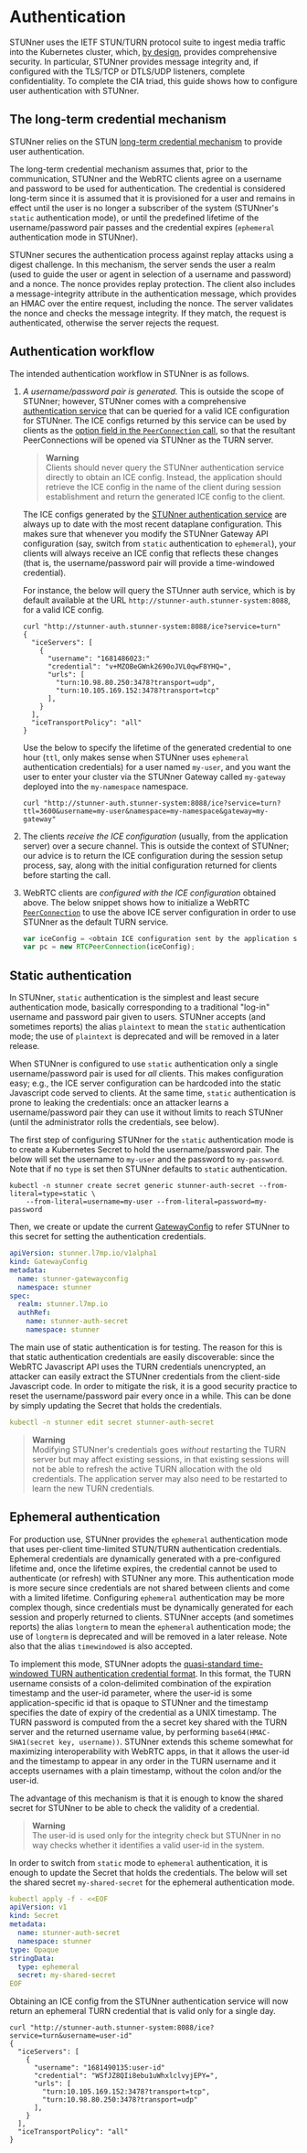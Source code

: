 # Authentication

STUNner uses the IETF STUN/TURN protocol suite to ingest media traffic into the Kubernetes cluster,
which, [by design](https://datatracker.ietf.org/doc/html/rfc5766#section-17), provides
comprehensive security. In particular, STUNner provides message integrity and, if configured with
the TLS/TCP or DTLS/UDP listeners, complete confidentiality. To complete the CIA triad, this guide
shows how to configure user authentication with STUNner.

## The long-term credential mechanism

STUNner relies on the STUN [long-term credential
mechanism](https://www.rfc-editor.org/rfc/rfc8489.html#page-26) to provide user authentication.

The long-term credential mechanism assumes that, prior to the communication, STUNner and the WebRTC
clients agree on a username and password to be used for authentication.  The credential is
considered long-term since it is assumed that it is provisioned for a user and remains in effect
until the user is no longer a subscriber of the system (STUNner's `static` authentication mode),
or until the predefined lifetime of the username/password pair passes and the credential expires
(`ephemeral` authentication mode in STUNner).

STUNner secures the authentication process against replay attacks using a digest challenge.  In
this mechanism, the server sends the user a realm (used to guide the user or agent in selection of
a username and password) and a nonce.  The nonce provides replay protection.  The client also
includes a message-integrity attribute in the authentication message, which provides an HMAC over
the entire request, including the nonce.  The server validates the nonce and checks the message
integrity.  If they match, the request is authenticated, otherwise the server rejects the request.

## Authentication workflow

The intended authentication workflow in STUNner is as follows.

1. *A username/password pair is generated.* This is outside the scope of STUNner; however, STUNner
   comes with a comprehensive [authentication
   service](https://github.com/l7mp/stunner-auth-service) that can be queried for a valid ICE
   configuration for STUNner.  The ICE configs returned by this service can be used by clients as
   the [option field in the `PeerConnection`
   call](https://developer.mozilla.org/en-US/docs/Web/API/RTCPeerConnection/RTCPeerConnection#parameters),
   so that the resultant PeerConnections will be opened via STUNner as the TURN server. 
   
   > **Warning**  
   Clients should never query the STUNner authentication service directly to obtain an ICE
   config. Instead, the application should retrieve the ICE config in the name of the client during
   session establishment and return the generated ICE config to the client.
   
   The ICE configs generated by the [STUNner authentication
   service](https://github.com/l7mp/stunner-auth-service) are always up to date with the most
   recent dataplane configuration. This makes sure that whenever you modify the STUNner Gateway API
   configuration (say, switch from `static` authentication to `ephemeral`), your clients will
   always receive an ICE config that reflects these changes (that is, the username/password pair
   will provide a time-windowed credential).
   
   For instance, the below will query the STUnner auth service, which is by default available at
   the URL `http://stunner-auth.stunner-system:8088`, for a valid ICE config.

   ```console
   curl "http://stunner-auth.stunner-system:8088/ice?service=turn"
   {
     "iceServers": [
       {
         "username": "1681486023:"
         "credential": "v+MZOBeGWnk2690oJVL0qwF8YHQ=",
         "urls": [
           "turn:10.98.80.250:3478?transport=udp",
           "turn:10.105.169.152:3478?transport=tcp"
         ],
       }
     ],
     "iceTransportPolicy": "all"
   }
   ```

   Use the below to specify the lifetime of the generated credential to one hour (`ttl`, only makes sense when
   STUNner uses `ephemeral` authentication credentials) for a user named `my-user`, and you want
   the user to enter your cluster via the STUNner Gateway called `my-gateway` deployed into the
   `my-namespace` namespace.

   ```console
   curl "http://stunner-auth.stunner-system:8088/ice?service=turn?ttl=3600&username=my-user&namespace=my-namespace&gateway=my-gateway"
   ```
   
2. The clients *receive the ICE configuration* (usually, from the application server) over a secure
   channel. This is outside the context of STUNner; our advice is to return the ICE configuration
   during the session setup process, say, along with the initial configuration returned for clients
   before starting the call.

3. WebRTC clients are *configured with the ICE configuration* obtained above. The below snippet
   shows how to initialize a WebRTC
   [`PeerConnection`](https://developer.mozilla.org/en-US/docs/Web/API/RTCPeerConnection/RTCPeerConnection)
   to use the above ICE server configuration in order to use STUNner as the default TURN service.

   ```javascript
   var iceConfig = <obtain ICE configuration sent by the application server>
   var pc = new RTCPeerConnection(iceConfig);
   ```

## Static authentication

In STUNner, `static` authentication is the simplest and least secure authentication mode, basically
corresponding to a traditional "log-in" username and password pair given to users. STUNner accepts
(and sometimes reports) the alias `plaintext` to mean the `static` authentication mode; the use of
`plaintext` is deprecated and will be removed in a later release.

When STUNner is configured to use `static` authentication only a single username/password pair is
used for *all* clients. This makes configuration easy; e.g., the ICE server configuration can be
hardcoded into the static Javascript code served to clients. At the same time, `static`
authentication is prone to leaking the credentials: once an attacker learns a username/password
pair they can use it without limits to reach STUNner (until the administrator rolls the
credentials, see below).

The first step of configuring STUNner for the `static` authentication mode is to create a
Kubernetes Secret to hold the username/password pair. The below will set the username to `my-user`
and the password to `my-password`. Note that if no `type` is set then STUNner defaults to `static`
authentication.

```console
kubectl -n stunner create secret generic stunner-auth-secret --from-literal=type=static \
    --from-literal=username=my-user --from-literal=password=my-password
```

Then, we create or update the current [GatewayConfig](REFERENCE.md) to refer STUNner to this secret
for setting the authentication credentials.

```yaml
apiVersion: stunner.l7mp.io/v1alpha1
kind: GatewayConfig
metadata:
  name: stunner-gatewayconfig
  namespace: stunner
spec:
  realm: stunner.l7mp.io
  authRef:
    name: stunner-auth-secret
    namespace: stunner
```

The main use of static authentication is for testing. The reason for this is that static
authentication credentials are easily discoverable: since the WebRTC Javascript API uses the TURN
credentials unencrypted, an attacker can easily extract the STUNner credentials from the
client-side Javascript code. In order to mitigate the risk, it is a good security practice to reset
the username/password pair every once in a while.  This can be done by simply updating the Secret
that holds the credentials.

```yaml
kubectl -n stunner edit secret stunner-auth-secret
```

> **Warning**  
Modifying STUNner's credentials goes *without* restarting the TURN server but may affect existing
sessions, in that existing sessions will not be able to refresh the active TURN allocation with the
old credentials.  The application server may also need to be restarted to learn the new TURN
credentials.

## Ephemeral authentication

For production use, STUNner provides the `ephemeral` authentication mode that uses per-client
time-limited STUN/TURN authentication credentials.  Ephemeral credentials are dynamically generated
with a pre-configured lifetime and, once the lifetime expires, the credential cannot be used to
authenticate (or refresh) with STUNner any more. This authentication mode is more secure since
credentials are not shared between clients and come with a limited lifetime. Configuring
`ephemeral` authentication may be more complex though, since credentials must be dynamically
generated for each session and properly returned to clients. STUNner accepts (and sometimes
reports) the alias `longterm` to mean the `ephemeral` authentication mode; the use of `longterm` is
deprecated and will be removed in a later release. Note also that the alias `timewindowed` is also
accepted.

To implement this mode, STUNner adopts the [quasi-standard time-windowed TURN authentication
credential format](https://datatracker.ietf.org/doc/html/draft-uberti-behave-turn-rest-00). In this
format, the TURN username consists of a colon-delimited combination of the expiration timestamp and
the user-id parameter, where the user-id is some application-specific id that is opaque to STUNner
and the timestamp specifies the date of expiry of the credential as a UNIX timestamp. The TURN
password is computed from the a secret key shared with the TURN server and the returned username
value, by performing `base64(HMAC-SHA1(secret key, username))`. STUNner extends this scheme
somewhat for maximizing interoperability with WebRTC apps, in that it allows the user-id and the
timestamp to appear in any order in the TURN username and it accepts usernames with a plain
timestamp, without the colon and/or the user-id.

The advantage of this mechanism is that it is enough to know the shared secret for STUNner to be
able to check the validity of a credential. 

> **Warning**  
The user-id is used only for the integrity check but STUNner in no way checks whether it identifies
a valid user-id in the system.

In order to switch from `static` mode to `ephemeral` authentication, it is enough to update the
Secret that holds the credentials. The below will set the shared secret `my-shared-secret` for the
ephemeral authentication mode.

```yaml
kubectl apply -f - <<EOF
apiVersion: v1
kind: Secret
metadata:
  name: stunner-auth-secret
  namespace: stunner
type: Opaque
stringData:
  type: ephemeral
  secret: my-shared-secret
EOF
```

Obtaining an ICE config from the STUNner authentication service will now return an ephemeral TURN
credential that is valid only for a single day. 

```console
curl "http://stunner-auth.stunner-system:8088/ice?service=turn&username=user-id"
{
  "iceServers": [
    {
      "username": "1681490135:user-id"
      "credential": "WSfJZ8QIi8ebu1uWhxlclvyjEPY=",
      "urls": [
        "turn:10.105.169.152:3478?transport=tcp",
        "turn:10.98.80.250:3478?transport=udp"
      ],
    }
  ],
  "iceTransportPolicy": "all"
}
```
